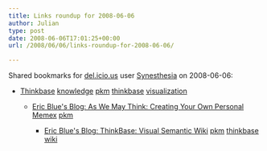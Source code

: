 ```yaml
---
title: Links roundup for 2008-06-06
author: Julian
type: post
date: 2008-06-06T17:01:25+00:00
url: /2008/06/06/links-roundup-for-2008-06-06/

---
```

Shared bookmarks for [del.icio.us][1] user [Synesthesia][2] on 2008-06-06:

  * [Thinkbase][3] 
    [knowledge][4] [pkm][5] [thinkbase][6] [visualization][7] </li> 
    
      * [Eric Blue's Blog: As We May Think: Creating Your Own Personal Memex][8] 
        [pkm][5] </li> 
        
          * [Eric Blue's Blog: ThinkBase: Visual Semantic Wiki][9] 
            [pkm][5] [thinkbase][6] [wiki][10] </li> </ul>

 [1]: https://del.icio.us/
 [2]: https://del.icio.us/synesthesia
 [3]: https://thinkbase.cs.auckland.ac.nz/
 [4]: https://del.icio.us/synesthesia/knowledge
 [5]: https://del.icio.us/synesthesia/pkm
 [6]: https://del.icio.us/synesthesia/thinkbase
 [7]: https://del.icio.us/synesthesia/visualization
 [8]: https://eric-blue.com/blog/2008/05/as_we_may_think_memex.html
 [9]: https://eric-blue.com/blog/2008/06/thinkbase_visual_semantic_wiki.html
 [10]: https://del.icio.us/synesthesia/wiki